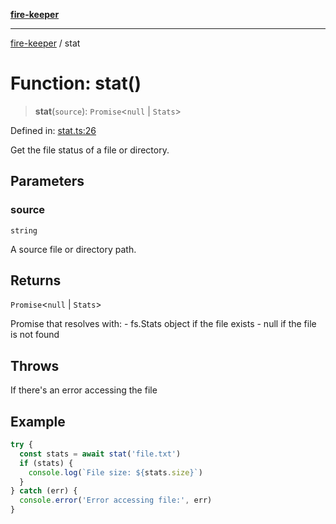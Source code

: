 [**fire-keeper**](../README.md)

***

[fire-keeper](../README.md) / stat

# Function: stat()

> **stat**(`source`): `Promise`\<`null` \| `Stats`\>

Defined in: [stat.ts:26](https://github.com/phonowell/fire-keeper/blob/master/src/stat.ts#L26)

Get the file status of a file or directory.

## Parameters

### source

`string`

A source file or directory path.

## Returns

`Promise`\<`null` \| `Stats`\>

Promise that resolves with:
         - fs.Stats object if the file exists
         - null if the file is not found

## Throws

If there's an error accessing the file

## Example

```typescript
try {
  const stats = await stat('file.txt')
  if (stats) {
    console.log(`File size: ${stats.size}`)
  }
} catch (err) {
  console.error('Error accessing file:', err)
}
```
